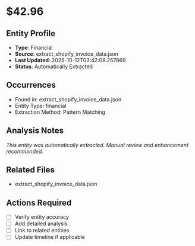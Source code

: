 # $42.96

## Entity Profile
- **Type**: Financial
- **Source**: extract_shopify_invoice_data.json
- **Last Updated**: 2025-10-12T03:42:08.257869
- **Status**: Automatically Extracted

## Occurrences
- Found in: extract_shopify_invoice_data.json
- Entity Type: financial
- Extraction Method: Pattern Matching

## Analysis Notes
*This entity was automatically extracted. Manual review and enhancement recommended.*

## Related Files
- extract_shopify_invoice_data.json

## Actions Required
- [ ] Verify entity accuracy
- [ ] Add detailed analysis
- [ ] Link to related entities
- [ ] Update timeline if applicable
